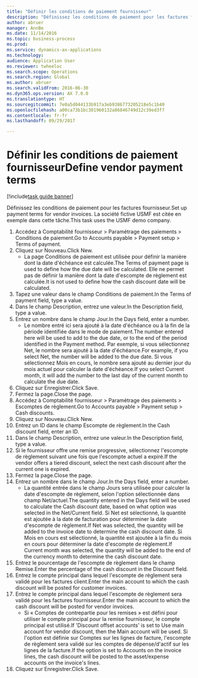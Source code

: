 ```yaml
--- 
title: "Définir les conditions de paiement fournisseur"
description: "Définissez les conditions de paiement pour les factures fournisseur."
author: abruer
manager: AnnBe
ms.date: 11/14/2016
ms.topic: business-process
ms.prod: 
ms.service: dynamics-ax-applications
ms.technology: 
audience: Application User
ms.reviewer: twheeloc
ms.search.scope: Operations
ms.search.region: Global
ms.author: abruer
ms.search.validFrom: 2016-06-30
ms.dyn365.ops.version: AX 7.0.0
ms.translationtype: HT
ms.sourcegitcommit: 7e0a5d044133b917a3eb9386773205218e5c1b40
ms.openlocfilehash: a00ca73b1bc301960132a86846749d12c39ed3f7
ms.contentlocale: fr-fr
ms.lasthandoff: 09/29/2017

---
```

# <a name="define-vendor-payment-terms"></a><span data-ttu-id="c43bd-103">Définir les conditions de paiement fournisseur</span><span class="sxs-lookup"><span data-stu-id="c43bd-103">Define vendor payment terms</span></span>

[!include[task guide banner](../../includes/task-guide-banner.md)]

<span data-ttu-id="c43bd-104">Définissez les conditions de paiement pour les factures fournisseur.</span><span class="sxs-lookup"><span data-stu-id="c43bd-104">Set up payment terms for vendor invoices.</span></span> <span data-ttu-id="c43bd-105">La société fictive USMF est citée en exemple dans cette tâche.</span><span class="sxs-lookup"><span data-stu-id="c43bd-105">This task uses the USMF demo company.</span></span>

1. <span data-ttu-id="c43bd-106">Accédez à Comptabilité fournisseur > Paramétrage des paiements > Conditions de paiement.</span><span class="sxs-lookup"><span data-stu-id="c43bd-106">Go to Accounts payable > Payment setup > Terms of payment.</span></span>
2. <span data-ttu-id="c43bd-107">Cliquez sur Nouveau.</span><span class="sxs-lookup"><span data-stu-id="c43bd-107">Click New.</span></span>
    * <span data-ttu-id="c43bd-108">La page Conditions de paiement est utilisée pour définir la manière dont la date d'échéance est calculée.</span><span class="sxs-lookup"><span data-stu-id="c43bd-108">The Terms of payment page is used to define how the due date will be calculated.</span></span> <span data-ttu-id="c43bd-109">Elle ne permet pas de définir la manière dont la date d'escompte de règlement est calculée.</span><span class="sxs-lookup"><span data-stu-id="c43bd-109">It is not used to define how the cash discount date will be calculated.</span></span>  
3. <span data-ttu-id="c43bd-110">Tapez une valeur dans le champ Conditions de paiement.</span><span class="sxs-lookup"><span data-stu-id="c43bd-110">In the Terms of payment field, type a value.</span></span>
4. <span data-ttu-id="c43bd-111">Dans le champ Description, entrez une valeur.</span><span class="sxs-lookup"><span data-stu-id="c43bd-111">In the Description field, type a value.</span></span>
5. <span data-ttu-id="c43bd-112">Entrez un nombre dans le champ Jour.</span><span class="sxs-lookup"><span data-stu-id="c43bd-112">In the Days field, enter a number.</span></span>
    * <span data-ttu-id="c43bd-113">Le nombre entré ici sera ajouté à la date d'échéance ou à la fin de la période identifiée dans le mode de paiement.</span><span class="sxs-lookup"><span data-stu-id="c43bd-113">The number entered here will be used to add to the due date, or to the end of the period identified in the Payment method.</span></span> <span data-ttu-id="c43bd-114">Par exemple, si vous sélectionnez Net, le nombre sera ajouté à la date d'échéance.</span><span class="sxs-lookup"><span data-stu-id="c43bd-114">For example, if you select Net, the number will be added to the due date.</span></span> <span data-ttu-id="c43bd-115">Si vous sélectionnez Mois en cours, le nombre sera ajouté au dernier jour du mois actuel pour calculer la date d'échéance.</span><span class="sxs-lookup"><span data-stu-id="c43bd-115">If you select Current month, it will add the number to the last day of the current month to calculate the due date.</span></span>  
6. <span data-ttu-id="c43bd-116">Cliquez sur Enregistrer.</span><span class="sxs-lookup"><span data-stu-id="c43bd-116">Click Save.</span></span>
7. <span data-ttu-id="c43bd-117">Fermez la page.</span><span class="sxs-lookup"><span data-stu-id="c43bd-117">Close the page.</span></span>
8. <span data-ttu-id="c43bd-118">Accédez à Comptabilité fournisseur > Paramétrage des paiements > Escomptes de règlement.</span><span class="sxs-lookup"><span data-stu-id="c43bd-118">Go to Accounts payable > Payment setup > Cash discounts.</span></span>
9. <span data-ttu-id="c43bd-119">Cliquez sur Nouveau.</span><span class="sxs-lookup"><span data-stu-id="c43bd-119">Click New.</span></span>
10. <span data-ttu-id="c43bd-120">Entrez un ID dans le champ Escompte de règlement.</span><span class="sxs-lookup"><span data-stu-id="c43bd-120">In the Cash discount field, enter an ID.</span></span>
11. <span data-ttu-id="c43bd-121">Dans le champ Description, entrez une valeur.</span><span class="sxs-lookup"><span data-stu-id="c43bd-121">In the Description field, type a value.</span></span>
12. <span data-ttu-id="c43bd-122">Si le fournisseur offre une remise progressive, sélectionnez l'escompte de règlement suivant une fois que l'escompte actuel a expiré.</span><span class="sxs-lookup"><span data-stu-id="c43bd-122">If the vendor offers a tiered discount, select the next cash discount after the current one is expired.</span></span>
13. <span data-ttu-id="c43bd-123">Fermez la page.</span><span class="sxs-lookup"><span data-stu-id="c43bd-123">Close the page.</span></span>
14. <span data-ttu-id="c43bd-124">Entrez un nombre dans le champ Jour.</span><span class="sxs-lookup"><span data-stu-id="c43bd-124">In the Days field, enter a number.</span></span>
    * <span data-ttu-id="c43bd-125">La quantité entrée dans le champ Jours sera utilisée pour calculer la date d'escompte de règlement, selon l'option sélectionnée dans champ Net/actuel.</span><span class="sxs-lookup"><span data-stu-id="c43bd-125">The quantity entered in the Days field will be used to calculate the Cash discount date, based on what option was selected in the Net/Current field.</span></span> <span data-ttu-id="c43bd-126">Si Net est sélectionné, la quantité est ajoutée à la date de facturation pour déterminer la date d'escompte de règlement.</span><span class="sxs-lookup"><span data-stu-id="c43bd-126">If Net was selected, the quantity will be added to the invoice date to determine the cash discount date.</span></span> <span data-ttu-id="c43bd-127">Si Mois en cours est sélectionné, la quantité est ajoutée à la fin du mois en cours pour déterminer la date d'escompte de règlement.</span><span class="sxs-lookup"><span data-stu-id="c43bd-127">If Current month was selected, the quantity will be added to the end of the currency month to determine the cash discount date.</span></span>  
15. <span data-ttu-id="c43bd-128">Entrez le pourcentage de l'escompte de règlement dans le champ Remise.</span><span class="sxs-lookup"><span data-stu-id="c43bd-128">Enter the percentage of the cash discount in the Discount field.</span></span> 
16. <span data-ttu-id="c43bd-129">Entrez le compte principal dans lequel l'escompte de règlement sera validé pour les factures client.</span><span class="sxs-lookup"><span data-stu-id="c43bd-129">Enter the main account to which the cash discount will be posted for customer invoices.</span></span>
17. <span data-ttu-id="c43bd-130">Entrez le compte principal dans lequel l'escompte de règlement sera validé pour les factures fournisseur.</span><span class="sxs-lookup"><span data-stu-id="c43bd-130">Enter the main account to which the cash discount will be posted for vendor invoices.</span></span>
    * <span data-ttu-id="c43bd-131">Si « Comptes de contrepartie pour les remises » est défini pour utiliser le compte principal pour la remise fournisseur, le compte principal est utilisé.</span><span class="sxs-lookup"><span data-stu-id="c43bd-131">If 'Discount offset accounts' is set to Use main account for vendor discount, then the Main account will be used.</span></span>  <span data-ttu-id="c43bd-132">Si l'option est définie sur Comptes sur les lignes de facture, l'escompte de règlement sera validé sur les comptes de dépense/d'actif sur les lignes de la facture.</span><span class="sxs-lookup"><span data-stu-id="c43bd-132">If the option is set to Accounts on the invoice lines, the cash discount will be posted to the asset/expense accounts on the invoice's lines.</span></span>  
18. <span data-ttu-id="c43bd-133">Cliquez sur Enregistrer.</span><span class="sxs-lookup"><span data-stu-id="c43bd-133">Click Save.</span></span>


